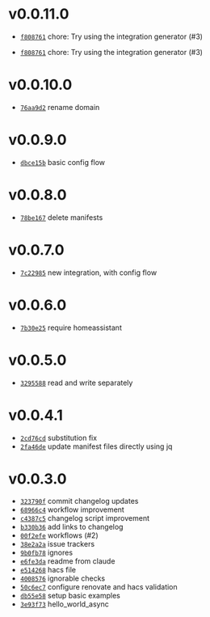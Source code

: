 # v0.0.11.0
 * [`f808761`](https://github.com/lucaspopp0/ha-smart-switches-integration/commit/f808761) chore: Try using the integration generator (#3)

 * [`f808761`](https://github.com/lucaspopp0/ha-smart-switches-integration/commit/f808761) chore: Try using the integration generator (#3)

# v0.0.10.0
 * [`76aa9d2`](https://github.com/lucaspopp0/ha-smart-switches-integration/commit/76aa9d2) rename domain

# v0.0.9.0
 * [`dbce15b`](https://github.com/lucaspopp0/ha-smart-switches-integration/commit/dbce15b) basic config flow

# v0.0.8.0
 * [`78be167`](https://github.com/lucaspopp0/ha-smart-switches-integration/commit/78be167) delete manifests

# v0.0.7.0
 * [`7c22985`](https://github.com/lucaspopp0/ha-smart-switches-integration/commit/7c22985) new integration, with config flow

# v0.0.6.0
 * [`7b30e25`](https://github.com/lucaspopp0/ha-smart-switches-integration/commit/7b30e25) require homeassistant

# v0.0.5.0
 * [`3295588`](https://github.com/lucaspopp0/ha-smart-switches-integration/commit/3295588) read and write separately

# v0.0.4.1
 * [`2cd76cd`](https://github.com/lucaspopp0/ha-smart-switches-integration/commit/2cd76cd) substitution fix
 * [`2fa46de`](https://github.com/lucaspopp0/ha-smart-switches-integration/commit/2fa46de) update manifest files directly using jq

# v0.0.3.0
 * [`323790f`](https://github.com/lucaspopp0/ha-smart-switches-integration/commit/323790f) commit changelog updates
 * [`68966c4`](https://github.com/lucaspopp0/ha-smart-switches-integration/commit/68966c4) workflow improvement
 * [`c4387c5`](https://github.com/lucaspopp0/ha-smart-switches-integration/commit/c4387c5) changelog script improvement
 * [`b330b36`](https://github.com/lucaspopp0/ha-smart-switches-integration/commit/b330b36) add links to changelog
 * [`00f2efe`](https://github.com/lucaspopp0/ha-smart-switches-integration/commit/00f2efe) workflows (#2)
 * [`38e2a2a`](https://github.com/lucaspopp0/ha-smart-switches-integration/commit/38e2a2a) issue trackers
 * [`9b0fb78`](https://github.com/lucaspopp0/ha-smart-switches-integration/commit/9b0fb78) ignores
 * [`e6fe3da`](https://github.com/lucaspopp0/ha-smart-switches-integration/commit/e6fe3da) readme from claude
 * [`e514268`](https://github.com/lucaspopp0/ha-smart-switches-integration/commit/e514268) hacs file
 * [`4008576`](https://github.com/lucaspopp0/ha-smart-switches-integration/commit/4008576) ignorable checks
 * [`50c6ec7`](https://github.com/lucaspopp0/ha-smart-switches-integration/commit/50c6ec7) configure renovate and hacs validation
 * [`db55e58`](https://github.com/lucaspopp0/ha-smart-switches-integration/commit/db55e58) setup basic examples
 * [`3e93f73`](https://github.com/lucaspopp0/ha-smart-switches-integration/commit/3e93f73) hello_world_async
